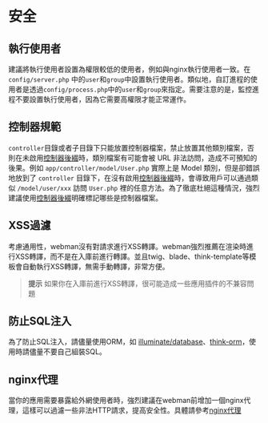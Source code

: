 # 安全

## 執行使用者
建議將執行使用者設置為權限較低的使用者，例如與nginx執行使用者一致。在 `config/server.php` 中的`user`和`group`中設置執行使用者。類似地，自訂進程的使用者是透過`config/process.php`中的`user`和`group`來指定。需要注意的是，監控進程不要設置執行使用者，因為它需要高權限才能正常運作。

## 控制器規範
`controller`目錄或者子目錄下只能放置控制器檔案，禁止放置其他類別檔案，否則在未啟用[控制器後綴](https://www.workerman.net/doc/webman/controller.html#%E6%8E%A7%E5%88%B6%E5%99%A8%E5%90%8E%E7%BC%80)時，類別檔案有可能會被 URL 非法訪問，造成不可預知的後果。例如 `app/controller/model/User.php` 實際上是 Model 類別，但是卻錯誤地放到了 `controller` 目錄下，在沒有啟用[控制器後綴](https://www.workerman.net/doc/webman/controller.html#%E6%8E%A7%E5%88%B6%E5%99%A8%E5%90%8E%E7%BC%80)時，會導致用戶可以通過類似 `/model/user/xxx` 訪問 `User.php` 裡的任意方法。為了徹底杜絕這種情況，強烈建議使用[控制器後綴](https://www.workerman.net/doc/webman/controller.html#%E6%8E%A7%E5%88%B6%E5%99%A8%E5%90%8E%E7%BC%80)明確標記哪些是控制器檔案。

## XSS過濾
考慮通用性，webman沒有對請求進行XSS轉譯。webman強烈推薦在渲染時進行XSS轉譯，而不是在入庫前進行轉譯。並且twig、blade、think-template等模板會自動執行XSS轉譯，無需手動轉譯，非常方便。

> **提示** 如果你在入庫前進行XSS轉譯，很可能造成一些應用插件的不兼容問題

## 防止SQL注入
為了防止SQL注入，請儘量使用ORM，如 [illuminate/database](https://www.workerman.net/doc/webman/db/tutorial.html)、[think-orm](https://www.workerman.net/doc/webman/db/thinkorm.html)，使用時請儘量不要自己組裝SQL。

## nginx代理
當你的應用需要暴露給外網使用者時，強烈建議在webman前增加一個nginx代理，這樣可以過濾一些非法HTTP請求，提高安全性。具體請參考[nginx代理](nginx-proxy.md)
